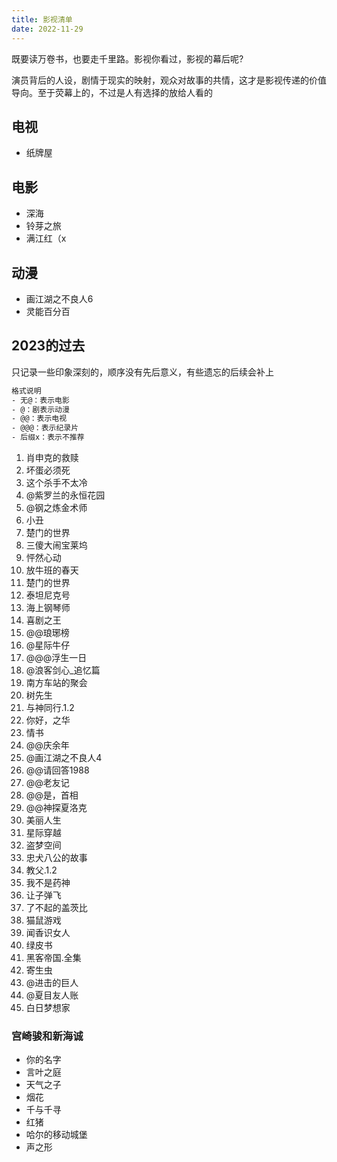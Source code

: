 ```yaml
---
title: 影视清单
date: 2022-11-29
---
```


既要读万卷书，也要走千里路。影视你看过，影视的幕后呢?

演员背后的人设，剧情于现实的映射，观众对故事的共情，这才是影视传递的价值导向。至于荧幕上的，不过是人有选择的放给人看的

## 电视
- 纸牌屋

## 电影
- 深海
- 铃芽之旅
- 满江红（x

## 动漫
- 画江湖之不良人6
- 灵能百分百

## 2023的过去
只记录一些印象深刻的，顺序没有先后意义，有些遗忘的后续会补上

```txt
格式说明
- 无@：表示电影
- @：剧表示动漫
- @@：表示电视
- @@@：表示纪录片
- 后缀x：表示不推荐
```

1. 肖申克的救赎
2. 坏蛋必须死
3. 这个杀手不太冷
4. @紫罗兰的永恒花园
5. @钢之炼金术师
6. 小丑
7. 楚门的世界
8. 三傻大闹宝莱坞
9. 怦然心动
10. 放牛班的春天
11. 楚门的世界
12. 泰坦尼克号
13. 海上钢琴师
15. 喜剧之王
16. @@琅琊榜
17. @星际牛仔
18. @@@浮生一日
19. @浪客剑心_追忆篇
20. 南方车站的聚会
21. 树先生
22. 与神同行.1.2
23. 你好，之华
24. 情书
25. @@庆余年
26. @画江湖之不良人4
27. @@请回答1988
28. @@老友记
29. @@是，首相
30. @@神探夏洛克
31. 美丽人生
32. 星际穿越
33. 盗梦空间
34. 忠犬八公的故事
35. 教父.1.2
36. 我不是药神
37. 让子弹飞
38. 了不起的盖茨比
39. 猫鼠游戏
40. 闻香识女人
41. 绿皮书
42. 黑客帝国.全集
43. 寄生虫
44. @进击的巨人
45. @夏目友人账
46. 白日梦想家

### 宫崎骏和新海诚
- 你的名字
- 言叶之庭
- 天气之子
- 烟花
- 千与千寻
- 红猪
- 哈尔的移动城堡
- 声之形
